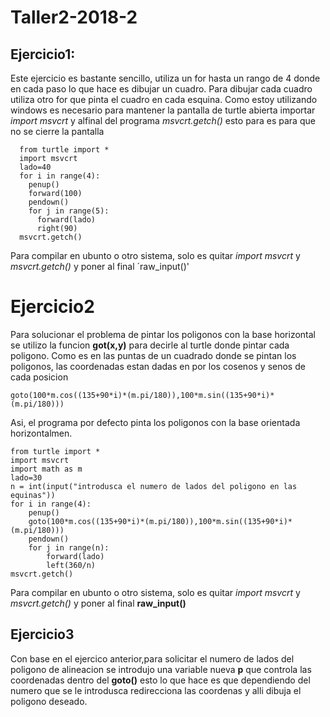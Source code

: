 # Taller2-2018-2

## Ejercicio1:
Este ejercicio es bastante sencillo, utiliza un for hasta un rango de 4 donde en cada paso lo que hace es dibujar un cuadro.
Para dibujar cada cuadro utiliza otro for que pinta el cuadro en cada esquina.
Como estoy utilizando windows es necesario para mantener la pantalla de turtle abierta importar  *import msvcrt* y alfinal del programa  *msvcrt.getch()* esto para es para que no se cierre la pantalla 

~~~ 
  from turtle import *
  import msvcrt
  lado=40
  for i in range(4):
    penup()
    forward(100)
    pendown()
    for j in range(5):
      forward(lado)
      right(90)
  msvcrt.getch()
  ~~~
  Para compilar en ubunto o otro sistema, solo es quitar  *import msvcrt* y *msvcrt.getch()* y poner al final ´raw_input()'
  # Ejercicio2
Para solucionar el problema de pintar los poligonos con la base horizontal se utilizo la funcion **got(x,y)** para decirle al turtle donde pintar cada poligono. Como es en las puntas de un cuadrado donde se pintan los poligonos, las coordenadas estan dadas en por los cosenos y senos de cada posicion
~~~ 
goto(100*m.cos((135+90*i)*(m.pi/180)),100*m.sin((135+90*i)*(m.pi/180)))
~~~
Asi, el programa por defecto pinta los poligonos con la base orientada horizontalmen.
~~~
from turtle import *
import msvcrt
import math as m
lado=30
n = int(input("introdusca el numero de lados del poligono en las equinas"))
for i in range(4):
	penup()
	goto(100*m.cos((135+90*i)*(m.pi/180)),100*m.sin((135+90*i)*(m.pi/180)))
	pendown()
	for j in range(n):
		forward(lado)
		left(360/n)
msvcrt.getch() 
~~~

Para compilar en ubunto o otro sistema, solo es quitar  *import msvcrt* y *msvcrt.getch()* y poner al final **raw_input()**
## Ejercicio3
Con base en el ejercico anterior,para solicitar el numero de lados del poligono de alineacion se introdujo una variable nueva **p**
que controla las coordenadas dentro del **goto()** esto lo que hace es que dependiendo del numero que se le introdusca redirecciona las coordenas y alli dibuja el poligono deseado.
